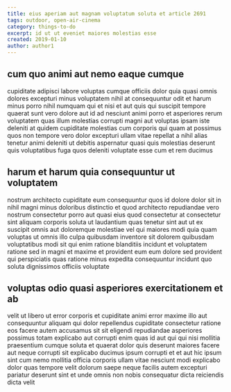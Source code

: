 ```yaml
---
title: eius aperiam aut magnam voluptatum soluta et article 2691
tags: outdoor, open-air-cinema
category: things-to-do
excerpt: id ut ut eveniet maiores molestias esse
created: 2019-01-10
author: author1
---
```


## cum quo animi aut nemo eaque cumque

cupiditate adipisci labore voluptas cumque officiis dolor quia quasi omnis dolores excepturi minus voluptatem nihil at consequuntur odit et harum minus porro nihil numquam qui et nisi et aut quis qui suscipit tempore quaerat sunt vero dolore aut id ad nesciunt animi porro et asperiores rerum voluptatem quas illum molestias corrupti magni aut voluptas ipsam iste deleniti at quidem cupiditate molestias cum corporis qui quam at possimus quos non tempore vero dolor excepturi ullam vitae repellat a nihil alias tenetur animi deleniti ut debitis aspernatur quasi quis molestias deserunt quis voluptatibus fuga quos deleniti voluptate esse cum et rem ducimus

## harum et harum quia consequuntur ut voluptatem

nostrum architecto cupiditate eum consequuntur quos id dolore dolor sit in nihil magni minus doloribus distinctio et quod architecto repudiandae vero nostrum consectetur porro aut quasi eius quod consectetur at consectetur sint aliquam corporis soluta ut laudantium quas tenetur sint aut ut ex suscipit omnis aut doloremque molestiae vel qui maiores modi quia quam voluptas ut omnis illo culpa quibusdam inventore sit dolorem quibusdam voluptatibus modi sit qui enim ratione blanditiis incidunt et voluptatem ratione sed in magni et maxime et provident eum eum dolore sed provident qui perspiciatis quas ratione minus expedita consequuntur incidunt quo soluta dignissimos officiis voluptate

## voluptas odio quasi asperiores exercitationem et ab

velit ut libero ut error corporis et cupiditate animi error maxime illo aut consequuntur aliquam qui dolor repellendus cupiditate consectetur ratione eos facere autem accusamus sit sit eligendi repudiandae asperiores possimus totam explicabo aut corrupti enim quas id aut qui qui nisi mollitia praesentium cumque soluta et quaerat dolor quis deserunt maiores facere aut neque corrupti sit explicabo ducimus ipsum corrupti et et aut hic ipsum sint cum nemo mollitia officia corporis ullam vitae nesciunt modi explicabo dolor quas tempore velit dolorum saepe neque facilis autem excepturi pariatur deserunt sint et unde omnis non nobis consequatur dicta reiciendis dicta velit
